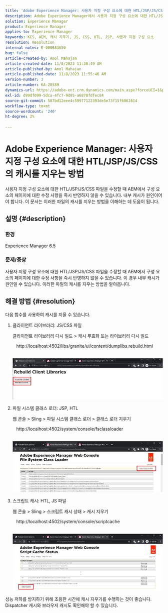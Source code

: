 ```yaml
---
title: 'Adobe Experience Manager: 사용자 지정 구성 요소에 대한 HTL/JSP/JS/CSS의 캐시를 지우는 방법'
description: Adobe Experience Manager에서 사용자 지정 구성 요소에 대한 HTL/JSP/JS/CSS의 캐시를 지우는 방법을 알아봅니다.
solution: Experience Manager
product: Experience Manager
applies-to: Experience Manager
keywords: KCS, AEM, 캐시 지우기, JS, CSS, HTL, JSP, 사용자 지정 구성 요소
resolution: Resolution
internal-notes: E-000683650
bug: false
article-created-by: Amol Mahajan
article-created-date: 11/8/2023 11:30:49 AM
article-published-by: Amol Mahajan
article-published-date: 11/8/2023 11:55:46 AM
version-number: 3
article-number: KA-20589
dynamics-url: https://adobe-ent.crm.dynamics.com/main.aspx?forceUCI=1&pagetype=entityrecord&etn=knowledgearticle&id=71ba7040-2a7e-ee11-8179-6045bd006b3d
exl-id: d99df099-5dca-4fc7-9d95-a6878fdfec84
source-git-commit: 587bd12eee4c59977122393de5e73f15f6062614
workflow-type: tm+mt
source-wordcount: '240'
ht-degree: 2%

---
```


# Adobe Experience Manager: 사용자 지정 구성 요소에 대한 HTL/JSP/JS/CSS의 캐시를 지우는 방법


사용자 지정 구성 요소에 대한 HTL/JSP/JS/CSS 파일을 수정할 때 AEM에서 구성 요소의 페이지에 대한 수정 사항을 즉시 반영하지 않을 수 있습니다. 내부 캐시가 원인이어야 합니다. 이 문서는 이러한 파일의 캐시를 지우는 방법을 이해하는 데 도움이 됩니다.

## 설명 {#description}


### <b>환경</b>

Experience Manager 6.5



### 문제/증상

사용자 지정 구성 요소에 대한 HTL/JSP/JS/CSS 파일을 수정할 때 AEM에서 구성 요소의 페이지에 대한 수정 사항을 즉시 반영하지 않을 수 있습니다. 이 경우 내부 캐시가 원인일 수 있습니다.
이러한 파일의 캐시를 지우는 방법을 알아봅니다.


## 해결 방법 {#resolution}


다음 함수를 사용하여 캐시를 지울 수 있습니다.



1. 클라이언트 라이브러리: JS/CSS 파일

   클라이언트 라이브러리 다시 빌드 > 캐시 무효화 또는 라이브러리 다시 빌드

      http://localhost:4502/libs/granite/ui/content/dumplibs.rebuild.html 

        ![](assets/ed2f2e85-af35-ed11-9db1-0022480869de.png)
2. 파일 시스템 클래스 로더: JSP, HTL

   웹 콘솔 > Sling > 파일 시스템 클래스 로더 > 클래스 로더 지우기

      http://localhost:4502/system/console/fsclassloader

        ![](assets/2438888b-af35-ed11-9db1-0022480869de.png)
3. 스크립트 캐시: HTL, JS 파일

   웹 콘솔 > Sling > 스크립트 캐시 상태 > 캐시 지우기

      http://localhost:4502/system/console/scriptcache

        ![](assets/c97ddd91-af35-ed11-9db1-0022480869de.png)


성능 저하를 방지하기 위해 조용한 시간에 캐시 지우기를 수행하는 것이 좋습니다.
Dispatcher 캐시와 브라우저 캐시도 확인해야 할 수 있습니다.
